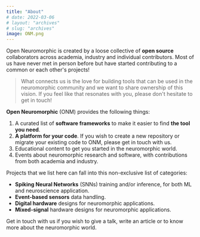 ```yaml
---
title: "About"
# date: 2022-03-06
# layout: "archives"
# slug: "archives"
image: ONM.png
---
```


Open Neuromorphic is created by a loose collective of **open source** collaborators across academia, industry and individual contributors. Most of us have never met in person before but have started contributing to a common or each other's projects! 

> What connects us is the love for building tools that can be used in the neuromorphic community and we want to share ownership of this vision. If you feel like that resonates with you, please don't hesitate to get in touch!

**Open Neuromorphic** (ONM) provides the following things:

1. A curated list of **software frameworks** to make it easier to find **the tool you need**.
2. **A platform for your code**. If you wish to create a new repository or migrate your existing code to ONM, please get in touch with us.
3. Educational content to get you started in the neuromorphic world.
4. Events about neuromorphic research and software, with contributions from both academia and industry. 

Projects that we list here can fall into this non-exclusive list of categories:

- **Spiking Neural Networks** (SNNs) training and/or inference, for both ML and neuroscience application.
- **Event-based sensors** data handling.
- **Digital hardware** designs for neuromorphic applications.
- **Mixed-signal** hardware designs for neuromorphic applications.

Get in touch with us if you wish to give a talk, write an article or to know more about the neuromorphic world.
